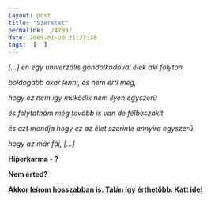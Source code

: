 ```yaml
---
layout: post
title: "Szeretet"
permalink:  /4799/ 
date: 2009-01-20 21:27:38
tags:  [  ] 
---
```

<em>[&hellip;] én egy univerzális gondolkodóval élek aki folyton

boldogabb akar lenni, és nem érti meg,

hogy ez nem így működik nem ilyen egyszerű

és folytatnám még tovább is van de félbeszakít

és azt mondja hogy ez az élet szerinte annyira egyszerű

hogy az már fáj, [&hellip;]

</em><strong>Hiperkarma - ?</strong>

<strong>Nem érted?

</strong><a href="/4798"><strong>Akkor leírom hosszabban is. Talán így érthetőbb. Katt ide!</strong></a>

&nbsp;

